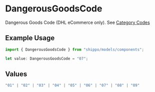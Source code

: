 # DangerousGoodsCode

Dangerous Goods Code (DHL eCommerce only). See <a href="https://api-legacy.dhlecs.com/docs/v2/appendix.html#dangerous-goods">Category Codes</a>

## Example Usage

```typescript
import { DangerousGoodsCode } from "shippo/models/components";

let value: DangerousGoodsCode = "07";
```

## Values

```typescript
"01" | "02" | "03" | "04" | "05" | "06" | "07" | "08" | "09"
```